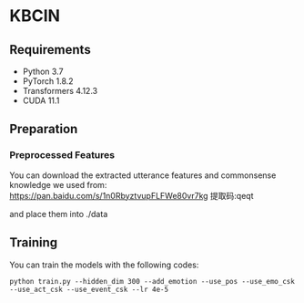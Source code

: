 # KBCIN
## Requirements
* Python 3.7
* PyTorch 1.8.2
* Transformers 4.12.3
* CUDA 11.1

## Preparation

### Preprocessed Features
You can download the extracted utterance features and commonsense knowledge we used from:
https://pan.baidu.com/s/1n0RbyztvupFLFWe80vr7kg  提取码:qeqt

and place them into ./data

## Training
You can train the models with the following codes:

`python train.py --hidden_dim 300 --add_emotion --use_pos --use_emo_csk --use_act_csk --use_event_csk --lr 4e-5`
